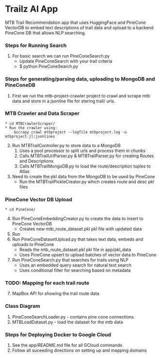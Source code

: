 # Trailz AI App 
MTB Trail Recommendation app that uses HuggingFace and PineCone
VectorDB to embed text descriptions of trail data and upload
to a backend PineCone DB that allows NLP searching. 

### Steps for Running Search ###

1. For basic search we can run PineConeSearch.py
    * Update PineConeSearch with your trail criteria 
    * $ python PineConeSearch.py

### Steps for generating/parsing data, uploading to MongoDB and PineConeDB

1. First we run the mtb-project-crawler project to crawl and scrape mtb data and store in a jsonline file for storing trail/ urls. 
   
### MTB Crawler and Data Scraper
    * cd MTBCrawlerScraper/
    * Run the crawler using: 
        $scrapy crawl mtbproject --logfile mtbproject.log -o mtbproject.jl:jsonlines
2. Run MTBTrailController.py to store data to a MongoDB 
    1. Uses a pool processor to split urls and process them in chunks
    2. Calls MTBTrailUrlParser.py & MTBTrailParser.py for creating Routes and Descriptions
    3. Calls MTBTrailMongoDB.py to load the route/description tuples to Atlas
3. Need to create the pkl data from the MongoDB to be used by PineCone
    * Run the MTBTrailPickleCreator.py which creates route and desc pkl files

### PineCone Vector DB Upload
    * cd PineCone/
4. Run PineConeEmbeddingCreator.py to create the data to insert to PineCone VectorDB
    * Creates new mtb_route_dataset.pkl pkl file with updated data 
5. Run 
6. Run PineConeDatasetUpload.py that takes text data, embeds and uploads to PineCone
    * Reads the mtb_route_dataset.pkl pkl file in app/pkl_data
    * Uses PineCone upsert to upload batches of vector data to PineCone 
7. Run PineConeSearch.py that searches for trails using NLP
    * Uses an embedded query search for natural text search
    * Uses conditional filter for searching based on metadata

### TODO: Mapping for each trail route
7. MapBox API for showing the trail route data 

### Class Diagram

1. PineConeSearchLoader.py - contains pine cone connections
2. MTBLoadDataset.py - load the dataset for the mtb data

### Steps for Deploying Docker to Google Cloud

1. See the app/README.md file for all GCloud commands
2. Follow all suceeding directions on setting up and mapping domains

